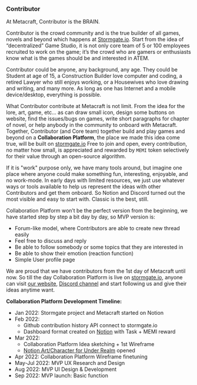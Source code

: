 ### Contributor
At Metacraft, Contributor is the BRAIN.

Contributor is the crowd community and is the true builder of all games, novels and beyond which happens at [Stormgate.io](http://Stormgate.io). Start from the idea of “decentralized” Game Studio, it is not only core team of 5 or 100 employees recruited to work on the game; it’s the crowd who are gamers or enthusiasts know what is the games should be and interested in ATEM. 

Contributor could be anyone, any background, any age. They could be Student at age of 15, a Construction Builder love computer and coding, a retired Lawyer who still enjoys working, or a Housewives who love drawing and writing, and many more. As long as one has Internet and a mobile device/desktop, everything is possible.

What Contributor contribute at Metacraft is not limit. From the idea for the lore, art, game, etc… as can draw small icon, design some buttons on website, find the issues/bugs on games, write short paragraphs for chapter of novel, or help anybody in the community to onboard with Metacraft. Together, Contributor (and Core team) together build and play games and beyond on a **Collaboration Platform**, the place we made this idea come true, will be built on [stormgate.io](http://stormgate.io) Free to join and open, every contribution, no matter how small, is appreciated and rewarded by  `MEMI` token selectively for their value through an open-source algorithm.

If it is "work" purpose only, we have many tools around, but imagine one place where anyone could make something fun, interesting, enjoyable, and no work-mode. In early days with limited resources, we just use whatever ways or tools available to help us represent the ideas with other Contributors and get them onboard. So Notion and Discord turned out the most visible and easy to start with. Classic is the best, still.

Collaboration Platform won’t be the perfect version from the beginning, we have started step by step a bit day by day, so MVP version is:

- Forum-like model, where Contributors are able to create new thread easily
- Feel free to discuss and reply
- Be able to follow somebody or some topics that they are interested in
- Be able to show their emotion (reaction function)
- Simple User profile page

We are proud that we have contributors from the 1st day of Metacraft until now. So till the day Collaboration Platform is live on [stormgate.io](http://stormgate.io), anyone can visit [our website](https://stormgate.io/), [Discord channel](https://discord.com/invite/sXcz9Em4AR) and start following us and give their ideas anytime want.

**Collaboration Platform Development Timeline:**

- Jan 2022: Stormgate project and Metacraft started on Notion
- Feb 2022:
    - Github contribution history API connect to stormgate.io
    - Dashboard format created on [Notion](https://www.notion.so/fe8ab9170c15417fbe25a725c14600e1) with Task + MEMI reward
- Mar 2022:
    - Collaboration Platform Idea sketching + 1st Wireframe
    - [Notion Art/Character for Under Realm](https://www.notion.so/c626dc186bb54f3db98955732e7dc648) opened
- Apr 2022: Collaboration Platform Wireframe finetuning
- May-Jul 2022: MVP UX Research and Design
- Aug 2022: MVP UI Design & Development
- Sep 2022: MVP launch: Basic function
